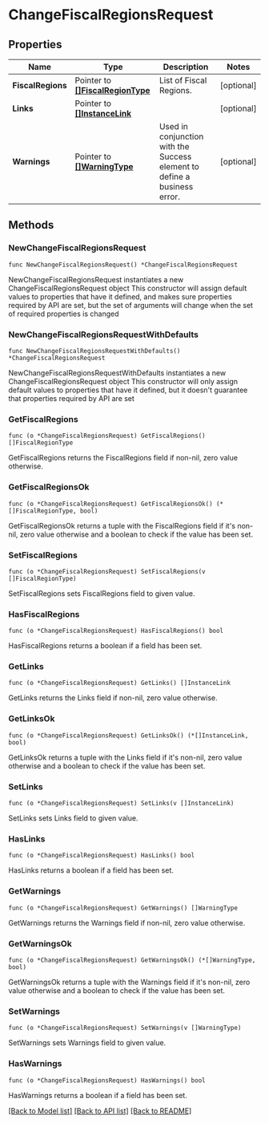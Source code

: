# ChangeFiscalRegionsRequest

## Properties

Name | Type | Description | Notes
------------ | ------------- | ------------- | -------------
**FiscalRegions** | Pointer to [**[]FiscalRegionType**](FiscalRegionType.md) | List of Fiscal Regions. | [optional] 
**Links** | Pointer to [**[]InstanceLink**](InstanceLink.md) |  | [optional] 
**Warnings** | Pointer to [**[]WarningType**](WarningType.md) | Used in conjunction with the Success element to define a business error. | [optional] 

## Methods

### NewChangeFiscalRegionsRequest

`func NewChangeFiscalRegionsRequest() *ChangeFiscalRegionsRequest`

NewChangeFiscalRegionsRequest instantiates a new ChangeFiscalRegionsRequest object
This constructor will assign default values to properties that have it defined,
and makes sure properties required by API are set, but the set of arguments
will change when the set of required properties is changed

### NewChangeFiscalRegionsRequestWithDefaults

`func NewChangeFiscalRegionsRequestWithDefaults() *ChangeFiscalRegionsRequest`

NewChangeFiscalRegionsRequestWithDefaults instantiates a new ChangeFiscalRegionsRequest object
This constructor will only assign default values to properties that have it defined,
but it doesn't guarantee that properties required by API are set

### GetFiscalRegions

`func (o *ChangeFiscalRegionsRequest) GetFiscalRegions() []FiscalRegionType`

GetFiscalRegions returns the FiscalRegions field if non-nil, zero value otherwise.

### GetFiscalRegionsOk

`func (o *ChangeFiscalRegionsRequest) GetFiscalRegionsOk() (*[]FiscalRegionType, bool)`

GetFiscalRegionsOk returns a tuple with the FiscalRegions field if it's non-nil, zero value otherwise
and a boolean to check if the value has been set.

### SetFiscalRegions

`func (o *ChangeFiscalRegionsRequest) SetFiscalRegions(v []FiscalRegionType)`

SetFiscalRegions sets FiscalRegions field to given value.

### HasFiscalRegions

`func (o *ChangeFiscalRegionsRequest) HasFiscalRegions() bool`

HasFiscalRegions returns a boolean if a field has been set.

### GetLinks

`func (o *ChangeFiscalRegionsRequest) GetLinks() []InstanceLink`

GetLinks returns the Links field if non-nil, zero value otherwise.

### GetLinksOk

`func (o *ChangeFiscalRegionsRequest) GetLinksOk() (*[]InstanceLink, bool)`

GetLinksOk returns a tuple with the Links field if it's non-nil, zero value otherwise
and a boolean to check if the value has been set.

### SetLinks

`func (o *ChangeFiscalRegionsRequest) SetLinks(v []InstanceLink)`

SetLinks sets Links field to given value.

### HasLinks

`func (o *ChangeFiscalRegionsRequest) HasLinks() bool`

HasLinks returns a boolean if a field has been set.

### GetWarnings

`func (o *ChangeFiscalRegionsRequest) GetWarnings() []WarningType`

GetWarnings returns the Warnings field if non-nil, zero value otherwise.

### GetWarningsOk

`func (o *ChangeFiscalRegionsRequest) GetWarningsOk() (*[]WarningType, bool)`

GetWarningsOk returns a tuple with the Warnings field if it's non-nil, zero value otherwise
and a boolean to check if the value has been set.

### SetWarnings

`func (o *ChangeFiscalRegionsRequest) SetWarnings(v []WarningType)`

SetWarnings sets Warnings field to given value.

### HasWarnings

`func (o *ChangeFiscalRegionsRequest) HasWarnings() bool`

HasWarnings returns a boolean if a field has been set.


[[Back to Model list]](../README.md#documentation-for-models) [[Back to API list]](../README.md#documentation-for-api-endpoints) [[Back to README]](../README.md)


